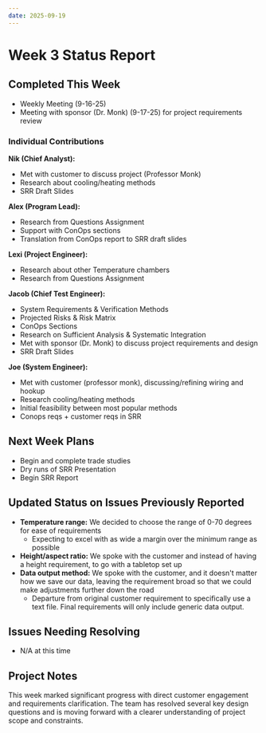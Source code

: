 ```yaml
---
date: 2025-09-19
---
```


# Week 3 Status Report

## Completed This Week
- Weekly Meeting (9-16-25)
- Meeting with sponsor (Dr. Monk) (9-17-25) for project requirements review

### Individual Contributions

**Nik (Chief Analyst):**
- Met with customer to discuss project (Professor Monk)
- Research about cooling/heating methods
- SRR Draft Slides

**Alex (Program Lead):**
- Research from Questions Assignment
- Support with ConOps sections
- Translation from ConOps report to SRR draft slides

**Lexi (Project Engineer):**
- Research about other Temperature chambers
- Research from Questions Assignment

**Jacob (Chief Test Engineer):**
- System Requirements & Verification Methods
- Projected Risks & Risk Matrix
- ConOps Sections
- Research on Sufficient Analysis & Systematic Integration
- Met with sponsor (Dr. Monk) to discuss project requirements and design
- SRR Draft Slides

**Joe (System Engineer):**
- Met with customer (professor monk), discussing/refining wiring and hookup
- Research cooling/heating methods
- Initial feasibility between most popular methods
- Conops reqs + customer reqs in SRR

## Next Week Plans
- Begin and complete trade studies
- Dry runs of SRR Presentation
- Begin SRR Report

## Updated Status on Issues Previously Reported
- **Temperature range:** We decided to choose the range of 0-70 degrees for ease of requirements
  - Expecting to excel with as wide a margin over the minimum range as possible
- **Height/aspect ratio:** We spoke with the customer and instead of having a height requirement, to go with a tabletop set up
- **Data output method:** We spoke with the customer, and it doesn't matter how we save our data, leaving the requirement broad so that we could make adjustments further down the road
  - Departure from original customer requirement to specifically use a text file. Final requirements will only include generic data output.

## Issues Needing Resolving
- N/A at this time

## Project Notes
This week marked significant progress with direct customer engagement and requirements clarification. The team has resolved several key design questions and is moving forward with a clearer understanding of project scope and constraints.
